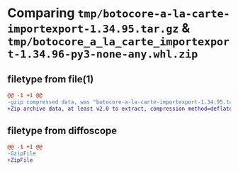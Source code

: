 # Comparing `tmp/botocore-a-la-carte-importexport-1.34.95.tar.gz` & `tmp/botocore_a_la_carte_importexport-1.34.96-py3-none-any.whl.zip`

## filetype from file(1)

```diff
@@ -1 +1 @@
-gzip compressed data, was "botocore-a-la-carte-importexport-1.34.95.tar", last modified: Wed May  1 01:06:25 2024, max compression
+Zip archive data, at least v2.0 to extract, compression method=deflate
```

## filetype from diffoscope

```diff
@@ -1 +1 @@
-GzipFile
+ZipFile
```

